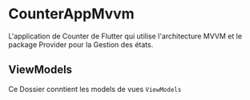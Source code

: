 # CounterAppMvvm

L'application de Counter de Flutter qui utilise l'architecture MVVM 
et le package Provider pour la Gestion des états.

## ViewModels

Ce Dossier conntient les models de vues `ViewModels` 